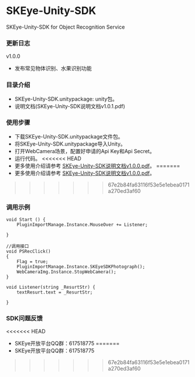 # SKEye-Unity-SDK
SKEye-Unity-SDK for Object Recognition Service 
###  更新日志
v1.0.0
- 发布常见物体识别、水果识别功能
###  目录介绍
- SKEye-Unity-SDK.unitypackage: unity包。
- 说明文档(SKEye-Unity-SDK说明文档v1.0.1.pdf)
###  使用步骤
- 下载SKEye-Unity-SDK.unitypackage文件包。
- 将SKEye-Unity-SDK.unitypackage导入Unity。
- 打开WebCamera场景，配置好申请的Api Key和Api Secret。
- 运行代码。
<<<<<<< HEAD
- 更多使用介绍请参考 [SKEye-Unity-SDK说明文档v1.0.0.pdf](https://github.com/interjoy/SKEye-Android-SDK/blob/master/SKEye-Android-SDK%E8%AF%B4%E6%98%8E%E6%96%87%E6%A1%A3V1.0.0.pdf)。
=======
- 更多使用介绍请参考 [SKEye-Unity-SDK说明文档v1.0.0.pdf](https://github.com/interjoy/SKEye-Unity-SDK/blob/master/SKEye-Unity-SDK%E8%AF%B4%E6%98%8E%E6%96%87%E6%A1%A3V1.0.0.pdf)。
>>>>>>> 67e2b84fa63116f53e5e1ebea0171a270ed3af60
###  调用示例
    void Start () {
        PluginImportManage.Instance.MouseOver += Listener;

    }

    //调用接口
    void PSRecClick()
    {
        Flag = true;
        PluginImportManage.Instance.SKEyeSDKPhotograph();
        WebCameraImg.Instance.StopWebCamera();
    }

    void Listener(string _ResurtStr) {
        textResurt.text = _ResurtStr;

    }
###  SDK问题反馈
<<<<<<< HEAD
- SKEye开放平台QQ群：617518775
=======
- SKEye开放平台QQ群：617518775
>>>>>>> 67e2b84fa63116f53e5e1ebea0171a270ed3af60
